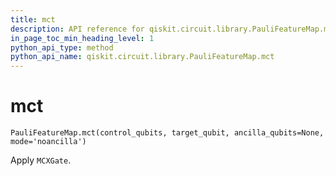 ```yaml
---
title: mct
description: API reference for qiskit.circuit.library.PauliFeatureMap.mct
in_page_toc_min_heading_level: 1
python_api_type: method
python_api_name: qiskit.circuit.library.PauliFeatureMap.mct
---
```


# mct

<span id="qiskit.circuit.library.PauliFeatureMap.mct" />

`PauliFeatureMap.mct(control_qubits, target_qubit, ancilla_qubits=None, mode='noancilla')`

Apply `MCXGate`.


